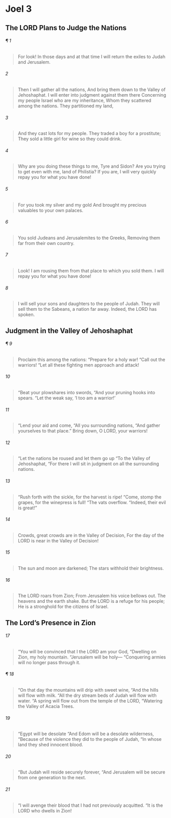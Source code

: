 # Joel 3
## The LORD Plans to Judge the Nations
###### ¶ 1
>  For look! In those days and at that time
> I will return the exiles to Judah and Jerusalem.
###### 2
> Then I will gather all the nations,
> And bring them down to the Valley of Jehoshaphat.
> I will enter into judgment against them there
> Concerning my people Israel who are my inheritance,
> Whom they scattered among the nations.
> They partitioned my land,
###### 3
> And they cast lots for my people.
> They traded a boy for a prostitute;
> They sold a little girl for wine so they could drink.
###### 4
> Why are you doing these things to me, Tyre and Sidon?
> Are you trying to get even with me, land of Philistia?
> If you are, I will very quickly repay you for what you have done!
###### 5
> For you took my silver and my gold
> And brought my precious valuables to your own palaces.
###### 6
> You sold Judeans and Jerusalemites to the Greeks,
> Removing them far from their own country.
###### 7
> Look! I am rousing them from that place to which you sold them.
> I will repay you for what you have done!
###### 8
> I will sell your sons and daughters to the people of Judah.
> They will sell them to the Sabeans, a nation far away.
> Indeed, the LORD has spoken.
## Judgment in the Valley of Jehoshaphat
###### ¶ 9
> Proclaim this among the nations:
> “Prepare for a holy war!
> “Call out the warriors!
> “Let all these fighting men approach and attack!
###### 10
> “Beat your plowshares into swords,
> “And your pruning hooks into spears.
> “Let the weak say, ‘I too am a warrior!’
###### 11
> “Lend your aid and come,
> “All you surrounding nations,
> “And gather yourselves to that place.”
> Bring down, O LORD, your warriors!
###### 12
> “Let the nations be roused and let them go up
> “To the Valley of Jehoshaphat,
> “For there I will sit in judgment on all the surrounding nations.
###### 13
> “Rush forth with the sickle, for the harvest is ripe!
> “Come, stomp the grapes, for the winepress is full!
> “The vats overflow.
> “Indeed, their evil is great!”
###### 14
> Crowds, great crowds are in the Valley of Decision,
> For the day of the LORD is near in the Valley of Decision!
###### 15
> The sun and moon are darkened;
> The stars withhold their brightness.
###### 16
> The LORD roars from Zion;
> From Jerusalem his voice bellows out.
> The heavens and the earth shake.
> But the LORD is a refuge for his people;
> He is a stronghold for the citizens of Israel.
## The Lord’s Presence in Zion
###### 17
> “You will be convinced that I the LORD am your God,
> “Dwelling on Zion, my holy mountain.
> “Jerusalem will be holy—
> “Conquering armies will no longer pass through it.
###### ¶ 18
> “On that day the mountains will drip with sweet wine,
> “And the hills will flow with milk.
> “All the dry stream beds of Judah will flow with water.
> “A spring will flow out from the temple of the LORD,
> “Watering the Valley of Acacia Trees.
###### 19
> “Egypt will be desolate
> “And Edom will be a desolate wilderness,
> “Because of the violence they did to the people of Judah,
> “In whose land they shed innocent blood.
###### 20
> “But Judah will reside securely forever,
> “And Jerusalem will be secure from one generation to the next.
###### 21
> “I will avenge their blood that I had not previously acquitted.
> “It is the LORD who dwells in Zion!
